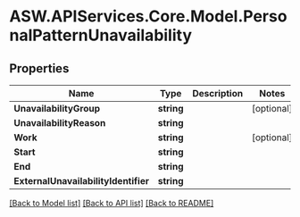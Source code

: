
# ASW.APIServices.Core.Model.PersonalPatternUnavailability

## Properties

Name | Type | Description | Notes
------------ | ------------- | ------------- | -------------
**UnavailabilityGroup** | **string** |  | [optional] 
**UnavailabilityReason** | **string** |  | 
**Work** | **string** |  | [optional] 
**Start** | **string** |  | 
**End** | **string** |  | 
**ExternalUnavailabilityIdentifier** | **string** |  | 

[[Back to Model list]](../README.md#documentation-for-models)
[[Back to API list]](../README.md#documentation-for-api-endpoints)
[[Back to README]](../README.md)

